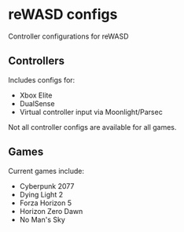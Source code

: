 # reWASD configs

Controller configurations for reWASD

## Controllers

Includes configs for:

- Xbox Elite
- DualSense
- Virtual controller input via Moonlight/Parsec

Not all controller configs are available for all games.

## Games

Current games include:

- Cyberpunk 2077
- Dying Light 2
- Forza Horizon 5
- Horizon Zero Dawn
- No Man's Sky
